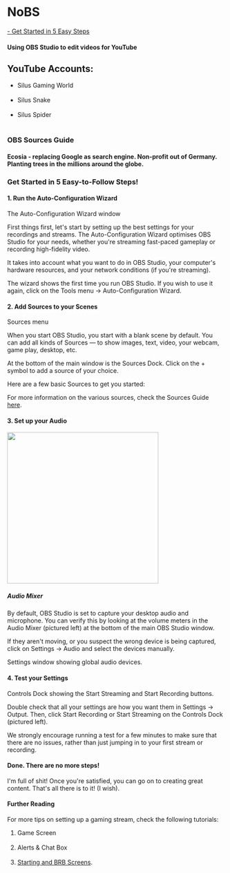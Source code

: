 <h1>NoBS</h1>
<a href="https://obsproject.com/help"> - Get Started in 5 Easy Steps</a>

<h4>Using OBS Studio to edit videos for YouTube</h4>

<h2>YouTube Accounts:</h2>
<ul>
<li>Silus Gaming World</li>&nbsp;&#13;
<li>Silus Snake</li>&nbsp;&#13;&#13;
<li>Silus Spider</li>&nbsp;&#13;&#13;
<li)Silus Squad Members</li>&nbsp;&#13;&#13;
</ul>

<h3>OBS Sources Guide</h3>

<h4>Ecosia - replacing Google as search engine.  Non-profit out of Germany.  Planting trees in the millions around the globe.</h4>

<h3>Get Started in 5 Easy-to-Follow Steps!</h3>
<h4>1. Run the Auto-Configuration Wizard</h4>
<p>The Auto-Configuration Wizard window</p>

<p>First things first, let's start by setting up the best settings for your recordings and streams. The Auto-Configuration Wizard optimises OBS Studio for your needs, whether you're streaming fast-paced gameplay or recording high-fidelity video.</p>

<p>It takes into account what you want to do in OBS Studio, your computer's hardware resources, and your network conditions (if you're streaming).</p>

<p>The wizard shows the first time you run OBS Studio. If you wish to use it again, click on the Tools menu → Auto-Configuration Wizard.</p>

<h4>2. Add Sources to your Scenes</h4>
<p>Sources menu</p>

<p>When you start OBS Studio, you start with a blank scene by default. You can add all kinds of Sources — to show images, text, video, your webcam, game play, desktop, etc.</p>

<p>At the bottom of the main window is the Sources Dock. Click on the + symbol to add a source of your choice.</p>
<p>Here are a few basic Sources to get you started:</p>

<p>For more information on the various sources, check the Sources Guide <a href="https://obsproject.com/kb/sources-guide" target="_blank" rel="noopener noreferrer">here</a>.</p>

<h4>3. Set up your Audio</h4>

<img src="https://user-images.githubusercontent.com/41387907/226399057-cc6973a9-cb4c-4200-a93e-b519eb1f3e45.png" width="350" />

<h5>Audio Mixer</h5>
<p>By default, OBS Studio is set to capture your desktop audio and microphone. You can verify this by looking at the volume meters in the Audio Mixer (pictured left) at the bottom of the main OBS Studio window.</p>

<p>If they aren't moving, or you suspect the wrong device is being captured, click on Settings → Audio and select the devices manually.</p>

Settings window showing global audio devices.

<h4>4. Test your Settings</h4>

<p>Controls Dock showing the Start Streaming and Start Recording buttons.</p>

<p>Double check that all your settings are how you want them in Settings → Output. Then, click Start Recording or Start Streaming on the Controls Dock (pictured left).</p>

<p>We strongly encourage running a test for a few minutes to make sure that there are no issues, rather than just jumping in to your first stream or recording.</p>

<h4>Done. There are no more steps!</h4>

<p>I'm full of shit!  Once you're satisfied, you can go on to creating great content. That's all there is to it!  (I wish).</p>

<h4>Further Reading</h4>
For more tips on setting up a gaming stream, check the following tutorials:
<ol>
  <li>Game Screen</li>&nbsp;&#13;
  <li>Alerts & Chat Box</li>&nbsp;&#13;
  <li><a href=""https://twitchoverlay.com/downloads/category/free-downloads/free-stream-screens/ target="_blank" rel="noopener noreferrer">Starting and BRB Screens</a>. </li>&nbsp;&#13;
</ul>
